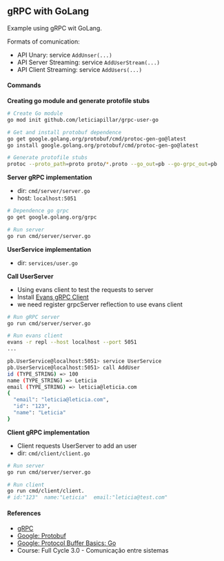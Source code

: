 ## gRPC with GoLang

Example using gRPC wit GoLang.

Formats of comunication:
- API Unary: service `AddUnser(...)`
- API Server Streaming: service `AddUserStream(...)`
- API Client Streaming: service `AddUsers(...)`

#### Commands

**Creating go module and generate protofile stubs**
```bash
# Create Go module
go mod init github.com/leticiapillar/grpc-user-go

# Get and install protobuf dependence
go get google.golang.org/protobuf/cmd/protoc-gen-go@latest
go install google.golang.org/protobuf/cmd/protoc-gen-go@latest

# Generate protofile stubs
protoc --proto_path=proto proto/*.proto --go_out=pb --go-grpc_out=pb
```

**Server gRPC implementation**
- dir: `cmd/server/server.go`
- host: `localhost:5051`
```bash
# Dependence go grpc
go get google.golang.org/grpc

# Run server
go run cmd/server/server.go
```

**UserService implementation**
- dir: `services/user.go`

**Call UserServer**
- Using evans client to test the requests to server
- Install [Evans gRPC Client](https://github.com/ktr0731/evans)
- we need register grpcServer reflection to use evans client
```bash
# Run gRPC server
go run cmd/server/server.go

# Run evans client
evans -r repl --host localhost --port 5051
...

pb.UserService@localhost:5051> service UserService
pb.UserService@localhost:5051> call AddUser
id (TYPE_STRING) => 100
name (TYPE_STRING) => Leticia
email (TYPE_STRING) => leticia@leticia.com
{
  "email": "leticia@leticia.com",
  "id": "123",
  "name": "Leticia"
}
```

**Client gRPC implementation**
- Client requests UserServer to add an user
- dir: `cmd/client/client.go`

```bash
# Run server
go run cmd/server/server.go

# Run client
go run cmd/client/client.
# id:"123"  name:"Leticia"  email:"leticia@test.com"
```



#### References
- [gRPC](https://grpc.io/)
- [Google: Protobuf](https://developers.google.com/protocol-buffers)
- [Google: Protocol Buffer Basics: Go](https://developers.google.com/protocol-buffers/docs/gotutorial)
- Course: Full Cycle 3.0 - Comunicação entre sistemas
